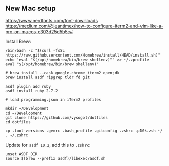 ## New Mac setup

https://www.nerdfonts.com/font-downloads
https://medium.com/@jeantimex/how-to-configure-iterm2-and-vim-like-a-pro-on-macos-e303d25d5b5c#

Install Brew: 

```
/bin/bash -c "$(curl -fsSL https://raw.githubusercontent.com/Homebrew/install/HEAD/install.sh)"
echo 'eval "$(/opt/homebrew/bin/brew shellenv)"' >> ~/.zprofile
eval "$(/opt/homebrew/bin/brew shellenv)"

# brew install --cask google-chrome iterm2 openjdk
brew install asdf ripgrep tldr fd git

asdf plugin add ruby
asdf install ruby 2.7.2

# load programming.json in iTerm2 profiles

mkdir ~/Development
cd ~/Development
git clone https://github.com/vysogot/dotfiles
cd dotfiles

cp .tool-versions .gemrc .bash_profile .gitconfig .zshrc .p10k.zsh ~/
. ~/.zshrc

```

Update for `asdf 10.2`, add this to `.zshrc`:

```
unset ASDF_DIR
source $(brew --prefix asdf)/libexec/asdf.sh
```
